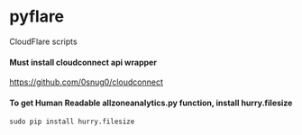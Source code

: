 # pyflare
CloudFlare scripts

#### Must install cloudconnect api wrapper
https://github.com/0snug0/cloudconnect

#### To get Human Readable allzoneanalytics.py function, install hurry.filesize
`sudo pip install hurry.filesize`

